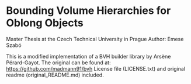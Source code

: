 # Bounding Volume Hierarchies for Oblong Objects
Master Thesis at the Czech Technical University in Prague
Author: Emese Szabó

This is a modified implementation of a BVH builder library by Arsène Pérard-Gayot. 
The original can be found at: https://github.com/madmann91/bvh
License file (LICENSE.txt) and original readme (original_README.md) included.
